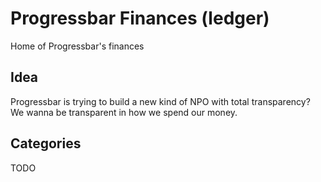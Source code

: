 # Progressbar Finances (ledger)
Home of Progressbar's finances

## Idea

Progressbar is trying to build a new kind of NPO with total transparency?
We wanna be transparent in how we spend our money.

## Categories

TODO
